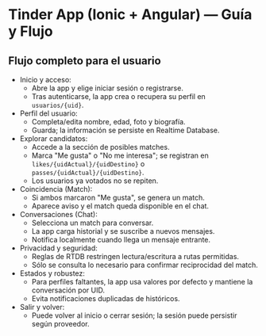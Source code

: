 # Tinder App (Ionic + Angular) — Guía y Flujo


## Flujo completo para el usuario
- Inicio y acceso:
  - Abre la app y elige iniciar sesión o registrarse.
  - Tras autenticarse, la app crea o recupera su perfil en `usuarios/{uid}`.
- Perfil del usuario:
  - Completa/edita nombre, edad, foto y biografía.
  - Guarda; la información se persiste en Realtime Database.
- Explorar candidatos:
  - Accede a la sección de posibles matches.
  - Marca "Me gusta" o "No me interesa"; se registran en `likes/{uidActual}/{uidDestino}` o `passes/{uidActual}/{uidDestino}`.
  - Los usuarios ya votados no se repiten.
- Coincidencia (Match):
  - Si ambos marcaron "Me gusta", se genera un match.
  - Aparece aviso y el match queda disponible en el chat.
- Conversaciones (Chat):
  - Selecciona un match para conversar.
  - La app carga historial y se suscribe a nuevos mensajes.
  - Notifica localmente cuando llega un mensaje entrante.
- Privacidad y seguridad:
  - Reglas de RTDB restringen lectura/escritura a rutas permitidas.
  - Sólo se consulta lo necesario para confirmar reciprocidad del match.
- Estados y robustez:
  - Para perfiles faltantes, la app usa valores por defecto y mantiene la conversación por UID.
  - Evita notificaciones duplicadas de históricos.
- Salir y volver:
  - Puede volver al inicio o cerrar sesión; la sesión puede persistir según proveedor.
